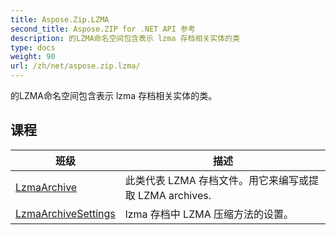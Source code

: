 ```yaml
---
title: Aspose.Zip.LZMA
second_title: Aspose.ZIP for .NET API 参考
description: 的LZMA命名空间包含表示 lzma 存档相关实体的类
type: docs
weight: 90
url: /zh/net/aspose.zip.lzma/
---
```

的LZMA命名空间包含表示 lzma 存档相关实体的类。

## 课程

| 班级 | 描述 |
| --- | --- |
| [LzmaArchive](./lzmaarchive/) | 此类代表 LZMA 存档文件。用它来编写或提取 LZMA archives. |
| [LzmaArchiveSettings](./lzmaarchivesettings/) | lzma 存档中 LZMA 压缩方法的设置。 |


